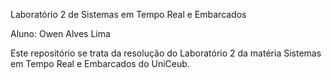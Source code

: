 Laboratório 2 de Sistemas em Tempo Real e Embarcados

Aluno: Owen Alves Lima

Este repositório se trata da resolução do Laboratório 2 da matéria Sistemas em Tempo Real e Embarcados do UniCeub.
